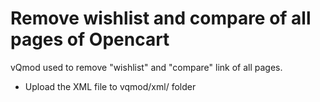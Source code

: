 Remove wishlist and compare of all pages of Opencart
=========================================
vQmod used to remove "wishlist" and "compare" link of all pages.

- Upload the XML file to vqmod/xml/ folder

